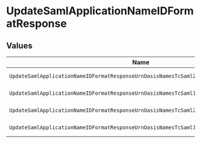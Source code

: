 # UpdateSamlApplicationNameIDFormatResponse


## Values

| Name                                                                                     | Value                                                                                    |
| ---------------------------------------------------------------------------------------- | ---------------------------------------------------------------------------------------- |
| `UpdateSamlApplicationNameIDFormatResponseUrnOasisNamesTcSaml20NameidFormatPersistent`   | urn:oasis:names:tc:SAML:2.0:nameid-format:persistent                                     |
| `UpdateSamlApplicationNameIDFormatResponseUrnOasisNamesTcSaml11NameidFormatEmailAddress` | urn:oasis:names:tc:SAML:1.1:nameid-format:emailAddress                                   |
| `UpdateSamlApplicationNameIDFormatResponseUrnOasisNamesTcSaml20NameidFormatTransient`    | urn:oasis:names:tc:SAML:2.0:nameid-format:transient                                      |
| `UpdateSamlApplicationNameIDFormatResponseUrnOasisNamesTcSaml11NameidFormatUnspecified`  | urn:oasis:names:tc:SAML:1.1:nameid-format:unspecified                                    |
